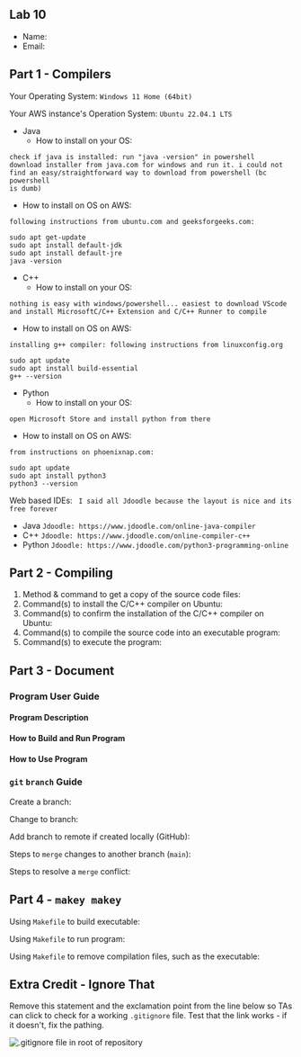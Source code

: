 ## Lab 10

- Name:
- Email:

## Part 1 - Compilers

Your Operating System: `Windows 11 Home (64bit)`

Your AWS instance's Operation System: `Ubuntu 22.04.1 LTS`

- Java
   - How to install on your OS:
```
check if java is installed: run "java -version" in powershell
download installer from java.com for windows and run it. i could not
find an easy/straightforward way to download from powershell (bc powershell
is dumb)
```
   - How to install on OS on AWS: 
```
following instructions from ubuntu.com and geeksforgeeks.com:

sudo apt get-update
sudo apt install default-jdk
sudo apt install default-jre
java -version
```

- C++
   - How to install on your OS:
```
nothing is easy with windows/powershell... easiest to download VScode
and install MicrosoftC/C++ Extension and C/C++ Runner to compile
```
   - How to install on OS on AWS:
```
installing g++ compiler: following instructions from linuxconfig.org

sudo apt update
sudo apt install build-essential
g++ --version
``` 

- Python
   - How to install on your OS:
```
open Microsoft Store and install python from there
```
   - How to install on OS on AWS:
```
from instructions on phoenixnap.com:

sudo apt update
sudo apt install python3
python3 --version
``` 

Web based IDEs: 
` I said all Jdoodle because the layout is nice and its free forever`

- Java 
`Jdoodle: https://www.jdoodle.com/online-java-compiler`
- C++
`Jdoodle: https://www.jdoodle.com/online-compiler-c++`
- Python
`Jdoodle: https://www.jdoodle.com/python3-programming-online`

## Part 2 - Compiling

1. Method & command to get a copy of the source code files:
2. Command(s) to install the C/C++ compiler on Ubuntu:
3. Command(s) to confirm the installation of the C/C++ compiler on Ubuntu:
4. Command(s) to compile the source code into an executable program:
5. Command(s) to execute the program:

## Part 3 - Document

### Program User Guide

#### Program Description

#### How to Build and Run Program

#### How to Use Program

### `git` `branch` Guide

Create a branch:

Change to branch:

Add branch to remote if created locally (GitHub):

Steps to `merge` changes to another branch (`main`):

Steps to resolve a `merge` conflict: 

## Part 4 - `makey makey`

Using `Makefile` to build executable:

Using `Makefile` to run program:

Using `Makefile` to remove compilation files, such as the executable: 

## Extra Credit - Ignore That

Remove this statement and the exclamation point from the line below so TAs can click to check for a working `.gitignore` file.  Test that the link works - if it doesn't, fix the pathing.

![`.gitignore` file in root of repository](../.gitignore)

